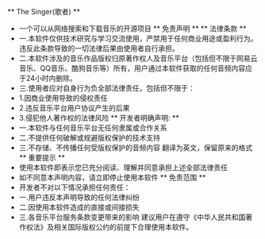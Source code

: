 ** The Singer(歌者) **
- 一个可以从网络搜索和下载音乐的开源项目
** 免责声明 **
** 法律条款 **
- 一.本软件仅供技术研究与学习交流使用，严禁用于任何商业用途或盈利行为。违反此条款导致的一切法律后果由使用者自行承担。
- 二.本软件涉及的音乐作品版权归原著作权人及音乐平台（包括但不限于网易云音乐、QQ音乐、酷狗音乐等）所有，用户通过本软件获取的任何音频内容应于24小时内删除。
- 三.使用者应对自身行为负全部法律责任，包括但不限于：
- 1.因商业使用导致的侵权责任
- 2.违反音乐平台用户协议产生的后果
- 3.侵犯他人著作权的法律风险
** 开发者明确声明: **
- 一.本软件与任何音乐平台无任何隶属或合作关系
- 二.不提供任何破解或规避版权保护的技术支持
- 三.不存储、不传播任何受版权保护的音频内容
翻译为英文，保留原来的格式
** 重要提示 **
- 使用本软件即表示您已充分阅读、理解并同意承担上述全部法律责任
- 如不同意本声明内容，请立即停止使用本软件
** 免责范围 **
- 开发者不对以下情况承担任何责任：
- 一.用户违反本声明导致的任何法律纠纷
- 二.因使用本软件造成的直接或间接损失
- 三.各音乐平台服务条款变更带来的影响
建议用户在遵守《中华人民共和国著作权法》及相关国际版权公约的前提下合理使用本软件。
